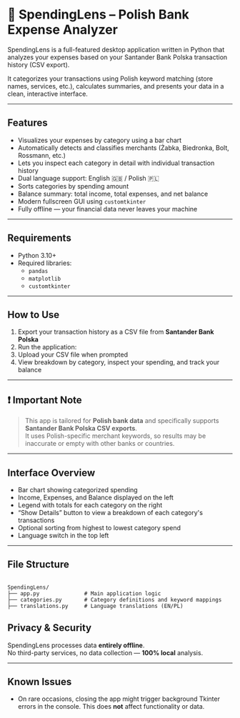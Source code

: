 # 💸 SpendingLens – Polish Bank Expense Analyzer

SpendingLens is a full-featured desktop application written in Python that analyzes your expenses based on your Santander Bank Polska transaction history (CSV export).

It categorizes your transactions using Polish keyword matching (store names, services, etc.), calculates summaries, and presents your data in a clean, interactive interface.

---

## Features

- Visualizes your expenses by category using a bar chart
- Automatically detects and classifies merchants (Żabka, Biedronka, Bolt, Rossmann, etc.)
- Lets you inspect each category in detail with individual transaction history
- Dual language support: English 🇬🇧 / Polish 🇵🇱
- Sorts categories by spending amount
- Balance summary: total income, total expenses, and net balance
- Modern fullscreen GUI using `customtkinter`
- Fully offline — your financial data never leaves your machine

---

## Requirements

- Python 3.10+
- Required libraries:
  - `pandas`
  - `matplotlib`
  - `customtkinter`

---

## How to Use

1. Export your transaction history as a CSV file from **Santander Bank Polska**
2. Run the application:
3. Upload your CSV file when prompted
4. View breakdown by category, inspect your spending, and track your balance

---

## ❗ Important Note

> This app is tailored for **Polish bank data** and specifically supports **Santander Bank Polska CSV exports**.  
> It uses Polish-specific merchant keywords, so results may be inaccurate or empty with other banks or countries.

---

## Interface Overview

- Bar chart showing categorized spending
- Income, Expenses, and Balance displayed on the left
- Legend with totals for each category on the right
- “Show Details” button to view a breakdown of each category's transactions
- Optional sorting from highest to lowest category spend
- Language switch in the top left

---

## File Structure

```

SpendingLens/
├── app.py              # Main application logic
├── categories.py       # Category definitions and keyword mappings
├── translations.py     # Language translations (EN/PL)

```
## Privacy & Security

SpendingLens processes data **entirely offline**.  
No third-party services, no data collection — **100% local** analysis.

---

## Known Issues

- On rare occasions, closing the app might trigger background Tkinter errors in the console.
  This does **not** affect functionality or data.

